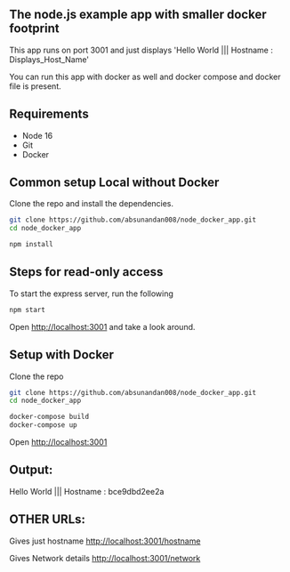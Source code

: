 ## The node.js example app with smaller docker footprint

This app runs on port 3001 and just displays 'Hello World ||| Hostname : Displays_Host_Name'

You can run this app with docker as well and docker compose and docker file is present.

## Requirements
* Node 16 
* Git
* Docker


## Common setup Local without Docker

Clone the repo and install the dependencies.

```bash
git clone https://github.com/absunandan008/node_docker_app.git
cd node_docker_app
```

```bash
npm install
```

## Steps for read-only access

To start the express server, run the following

```bash
npm start
```

Open [http://localhost:3001](http://localhost:3001) and take a look around.


## Setup with Docker
Clone the repo
```bash
git clone https://github.com/absunandan008/node_docker_app.git
cd node_docker_app
```
```bash
docker-compose build
docker-compose up
```
Open [http://localhost:3001](http://localhost:3001)
## Output: 
Hello World ||| Hostname : bce9dbd2ee2a

## OTHER URLs:
Gives just hostname
[http://localhost:3001/hostname](http://localhost:3001/hostname)

Gives Network details
[http://localhost:3001/network](http://localhost:3001/network)






